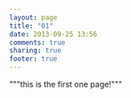 ```yaml
---
layout: page
title: "01"
date: 2013-09-25 13:56
comments: true
sharing: true
footer: true
---
```

"""this is the first one page!"""   

